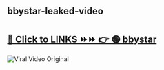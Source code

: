 
 ## bbystar-leaked-video 

# <h2><a href="https://clipsfans.com/bbystar&ref=git">🔗 Click to LINKS ⏩⏩ 👉 🟢 bbystar </a></h2>

<a href="https://clipsfans.com/bbystar&ref=git" rel="nofollow" data-target="animated-image.originalLink"><img src="https://i.ibb.co.com/xMMVF88/686577567.gif" alt="Viral Video Original" style="max-width: 100%; display: inline-block;" data-target="animated-image.originalImage"></a>
